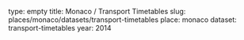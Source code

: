 type: empty
title: Monaco / Transport Timetables
slug: places/monaco/datasets/transport-timetables
place: monaco
dataset: transport-timetables
year: 2014
